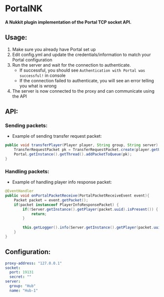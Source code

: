 # PortalNK

**A Nukkit plugin implementation of the Portal TCP socket API.**

## Usage:

1) Make sure you already have Portal set up
2) Edit config.yml and update the credentials/information to match your Portal configuration
3) Run the server and wait for the connection to authenticate. 
   - If successful, you should see `Authentication with Portal was successful!` in console 
   - If the connection failed to authenticate, you will see an error telling you what is wrong 
4) The server is now connected to the proxy and can communicate using the API


## API:

### Sending packets:

- Example of sending transfer request packet:
```java
public void transferPlayer(Player player, String group, String server) {
    TransferRequestPacket pk = TransferRequestPacket.create(player.getUniqueId(), group, server);
    Portal.getInstance().getThread().addPacketToQueue(pk);
}
```

### Handling packets:

- Example of handling player info response packet:

```java
@EventHandler
public void onPortalPacketReceive(PortalPacketReceiveEvent event){
    Packet packet = event.getPacket();
    if(packet instanceof PlayerInfoResponsePacket) {
        if(!Server.getInstance().getPlayer(packet.uuid).isPresent()) { // checks if player is still on the server
            return;
        } 
        
        this.getLogger().info(Server.getInstance().getPlayer(packet.uuid).get().getName() + "'s ip is " + packet.address);
    }
}
```


## Configuration:

```yaml
proxy-address: "127.0.0.1"
socket:
  port: 19131
  secret: ""
server:
  group: "Hub"
  name: "Hub-1"
```

